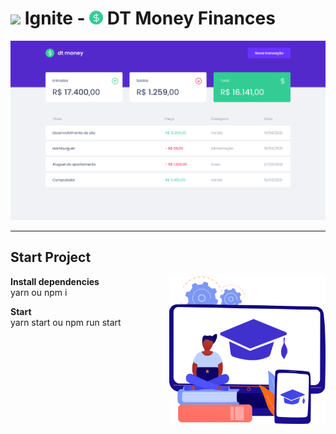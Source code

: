 #  <img src=".github/rocketseat.ico" width="22px"> Ignite - <img src="public/favicon.png" width="22px"> DT Money Finances

<img src=".github/inicio.png">

---

## Start Project

<img align="right" src=".github/computer.png" width="250">

<b>Install dependencies</b><br/>
yarn ou npm i

<b>Start</b><br/>
yarn start ou npm run start





